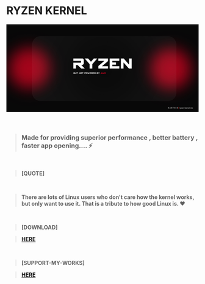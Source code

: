 # <b> RYZEN KERNEL

![Screenshot](https://github.com/karthik558/RyZeN-Kernel-Website/blob/master/assets/img/header/banner.jpg)

<br>

>### <b>Made for providing superior performance , better battery , faster app opening....  ⚡

<br>

>[QUOTE]
<br>

>**There are lots of Linux users who don't care how the kernel works, but only want to use it. That is a tribute to how good Linux is. ❤️**

<br>

>[DOWNLOAD]

>[HERE](https://ryzen-kernel.me/download.html)

<br>

>[SUPPORT-MY-WORKS]

>[HERE](https://ryzen-kernel.me/support.html)

